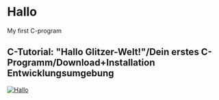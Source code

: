 # Hallo
My first C-program

## C-Tutorial: "Hallo Glitzer-Welt!"/Dein erstes C-Programm/Download+Installation Entwicklungsumgebung
[![Hallo](https://img.youtube.com/vi/xheYvFASdG4/0.jpg)](https://www.youtube.com/watch?v=xheYvFASdG4)
